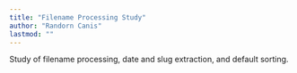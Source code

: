 ```yaml
---
title: "Filename Processing Study"
author: "Randorn Canis"
lastmod: ""
---
```


Study of filename processing, date and slug extraction, and default sorting.
